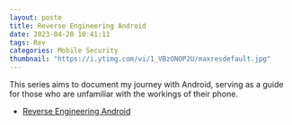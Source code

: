 ```yaml
---
layout: poste
title: Reverse Engineering Android
date: 2023-04-20 10:41:11
tags: Rev
categories: Mobile Security
thumbnail: "https://i.ytimg.com/vi/1_VBzONOP2U/maxresdefault.jpg"
---
```


This series aims to document my journey with Android, serving as a guide for those who are unfamiliar with the workings of their phone.

* [Reverse Engineering Android](../../../../Articles)
